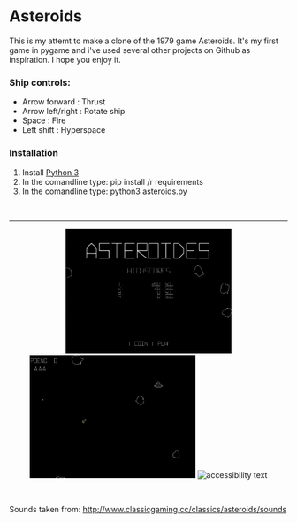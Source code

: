 # Asteroids

This is my attemt to make a clone of the 1979 game Asteroids. 
It's my first game in pygame and i've used several other projects 
on Github as inspiration. I hope you enjoy it.


### Ship controls:
* Arrow forward     : Thrust
* Arrow left/right  : Rotate ship
* Space             : Fire
* Left shift        : Hyperspace


### Installation
1. Install [Python 3](https://www.python.org/downloads/)
2. In the comandline type: pip install /r requirements
3. In the comandline type: python3 asteroids.py

<br>
<hr>
<p align="center">
  <img src="images/Capture1.PNG" width="300" title="hover text">
  <img src="images/Capture2.PNG" width="300"  alt="accessibility text">
  <img src="imaees/Capture3.PNG" width="300" alt="accessibility text">
</p>
<br>

Sounds taken from:
http://www.classicgaming.cc/classics/asteroids/sounds
